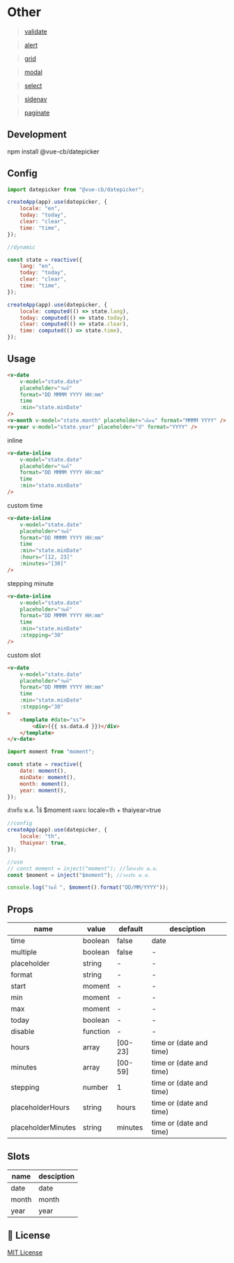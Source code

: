 # Other

> <a href="https://github.com/CB279/vue-3-cb-validate">validate</a>

> <a href="https://github.com/CB279/vue-3-cb-alert">alert</a>

> <a href="https://github.com/CB279/vue-3-cb-grid">grid</a>

> <a href="https://github.com/CB279/vue-3-cb-modal">modal</a>

> <a href="https://github.com/CB279/vue-3-cb-select">select</a>

> <a href="https://github.com/CB279/vue-3-cb-sidenav">sidenav</a>

> <a href="https://github.com/CB279/vue-3-cb-paginate">paginate</a>

## Development

npm install @vue-cb/datepicker

## Config

```js
import datepicker from "@vue-cb/datepicker";

createApp(app).use(datepicker, {
    locale: "en",
    today: "today",
    clear: "clear",
    time: "time",
});

//dynamic

const state = reactive({
    lang: "en",
    today: "today",
    clear: "clear",
    time: "time",
});

createApp(app).use(datepicker, {
    locale: computed(() => state.lang),
    today: computed(() => state.today),
    clear: computed(() => state.clear),
    time: computed(() => state.time),
});
```

## Usage

```html
<v-date
    v-model="state.date"
    placeholder="วันที่"
    format="DD MMMM YYYY HH:mm"
    time
    :min="state.minDate"
/>
<v-month v-model="state.month" placeholder="เดือน" format="MMMM YYYY" />
<v-year v-model="state.year" placeholder="ปี" format="YYYY" />
```

inline

```html
<v-date-inline
    v-model="state.date"
    placeholder="วันที่"
    format="DD MMMM YYYY HH:mm"
    time
    :min="state.minDate"
/>
```

custom time

```html
<v-date-inline
    v-model="state.date"
    placeholder="วันที่"
    format="DD MMMM YYYY HH:mm"
    time
    :min="state.minDate"
    :hours="[12, 23]"
    :minutes="[30]"
/>
```

stepping minute

```html
<v-date-inline
    v-model="state.date"
    placeholder="วันที่"
    format="DD MMMM YYYY HH:mm"
    time
    :min="state.minDate"
    :stepping="30"
/>
```

custom slot

```html
<v-date
    v-model="state.date"
    placeholder="วันที่"
    format="DD MMMM YYYY HH:mm"
    time
    :min="state.minDate"
    :stepping="30"
>
    <template #date="ss">
        <div>({{ ss.data.d }})</div>
    </template>
</v-date>
```

```js
import moment from "moment";

const state = reactive({
    date: moment(),
    minDate: moment(),
    month: moment(),
    year: moment(),
});
```

สำหรับ พ.ศ. ใช้ $moment เฉพาะ locale=th + thaiyear=true

```js
//config
createApp(app).use(datepicker, {
    locale: "th",
    thaiyear: true,
});

//use
// const moment = inject("moment"); //ไม่รองรับ พ.ศ.
const $moment = inject("$moment"); //รองรับ พ.ศ.

console.log("วันที่ ", $moment().format("DD/MM/YYYY"));
```

## Props

| name               | value    | default | desciption              |
| ------------------ | -------- | ------- | ----------------------- |
| time               | boolean  | false   | date                    |
| multiple           | boolean  | false   | -                       |
| placeholder        | string   | -       | -                       |
| format             | string   | -       | -                       |
| start              | moment   | -       | -                       |
| min                | moment   | -       | -                       |
| max                | moment   | -       | -                       |
| today              | boolean  | -       | -                       |
| disable            | function | -       | -                       |
| hours              | array    | [00-23] | time or (date and time) |
| minutes            | array    | [00-59] | time or (date and time) |
| stepping           | number   | 1       | time or (date and time) |
| placeholderHours   | string   | hours   | time or (date and time) |
| placeholderMinutes | string   | minutes | time or (date and time) |

## Slots

| name  | desciption |
| ----- | ---------- |
| date  | date       |
| month | month      |
| year  | year       |

## 📑 License

[MIT License](./LICENSE)
